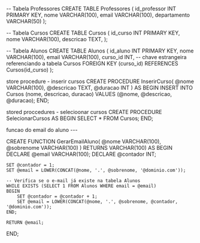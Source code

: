 -- Tabela Professores
CREATE TABLE Professores (
    id_professor INT PRIMARY KEY,
    nome VARCHAR(100),
    email VARCHAR(100),
    departamento VARCHAR(50)
);

-- Tabela Cursos
CREATE TABLE Cursos (
    id_curso INT PRIMARY KEY,
    nome VARCHAR(100),
    descricao TEXT,
);

-- Tabela Alunos
CREATE TABLE Alunos (
    id_aluno INT PRIMARY KEY,
    nome VARCHAR(100),
    email VARCHAR(100),
    curso_id INT, -- chave estrangeira referenciando a tabela Cursos
    FOREIGN KEY (curso_id) REFERENCES Cursos(id_curso)
);


store procedure - inserir cursos
CREATE PROCEDURE InserirCurso(
    @nome VARCHAR(100),
    @descricao TEXT,
    @duracao INT
)
AS
BEGIN
    INSERT INTO Cursos (nome, descricao, duracao)
    VALUES (@nome, @descricao, @duracao);
END;


stored proccedures - selecioonar cursos 
CREATE PROCEDURE SelecionarCursos
AS
BEGIN
    SELECT * FROM Cursos;
END;





funcao do email do aluno ---

CREATE FUNCTION GerarEmailAluno(
    @nome VARCHAR(100),
    @sobrenome VARCHAR(100)
)
RETURNS VARCHAR(100)
AS
BEGIN
    DECLARE @email VARCHAR(100);
    DECLARE @contador INT;

    SET @contador = 1;
    SET @email = LOWER(CONCAT(@nome, '.', @sobrenome, '@dominio.com'));

    -- Verifica se o e-mail já existe na tabela Alunos
    WHILE EXISTS (SELECT 1 FROM Alunos WHERE email = @email)
    BEGIN
        SET @contador = @contador + 1;
        SET @email = LOWER(CONCAT(@nome, '.', @sobrenome, @contador, '@dominio.com'));
    END;

    RETURN @email;
END;


